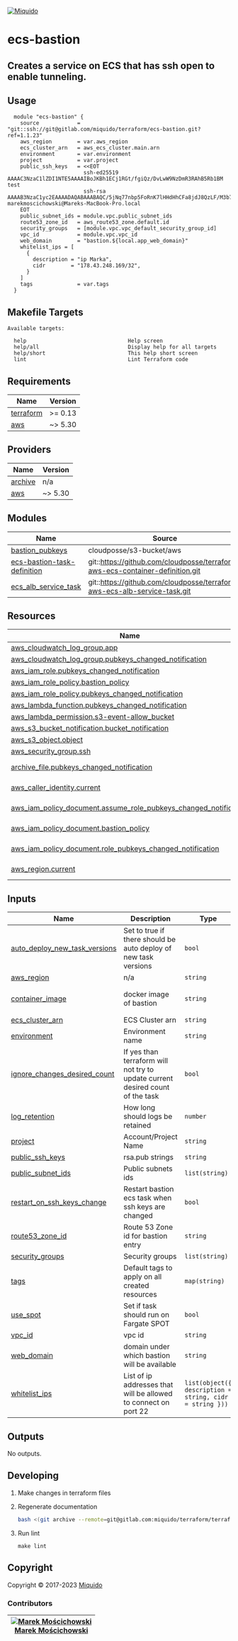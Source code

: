 <!-- This file was automatically generated by the `build-harness`. Make all changes to `README.yaml` and run `make readme` to rebuild this file. -->
[![Miquido][logo]](https://www.miquido.com/)

# ecs-bastion
Creates a service on ECS that has ssh open to enable tunneling.
---
## Usage

```hcl
  module "ecs-bastion" {
    source            = "git::ssh://git@gitlab.com/miquido/terraform/ecs-bastion.git?ref=1.1.23"
    aws_region        = var.aws_region
    ecs_cluster_arn   = aws_ecs_cluster.main.arn
    environment       = var.environment
    project           = var.project
    public_ssh_keys   = <<EOT
                        ssh-ed25519 AAAAC3NzaC1lZDI1NTE5AAAAIBoJKBh1ECj1RGt/fgiQz/DvLwW9NzDmR3RAhB5Rb1BM test
                        ssh-rsa AAAAB3NzaC1yc2EAAAADAQABAAABAQC/5jNq77nbp5FoRnK7lHHdHhCFa8jdJ8QzLF/M3b7nt0ansRwxgsMJMUAiHNdYvoR3UwmOgtUQzBasKfbML8hK/f0crSE0sh/cXvYBC+3jWN0sT3zW307w4po9KS+RJpP8mEu0vYh3Ua4+O06ePuagD5JfSNLJ8d6xi2QCY87cKENjs4ysupwN/+/VH5nWHerVrFKQ4oW/ARYHGfaL4N1npvSK9m2nnDy1uX+ti3GGys9/2GMW0wPbjrI+Z1sc252QdgxNGn/zT7lKWCn+00mAcov8wkclwTl3RQFSW2ni/3saFyBUi/9CiRvKtjLCdxks3+K2tTdHNUaAajlR7UfB marekmoscichowski@Mareks-MacBook-Pro.local
    EOT
    public_subnet_ids = module.vpc.public_subnet_ids
    route53_zone_id   = aws_route53_zone.default.id
    security_groups   = [module.vpc.vpc_default_security_group_id]
    vpc_id            = module.vpc.vpc_id
    web_domain        = "bastion.${local.app_web_domain}"
    whitelist_ips = [
      {
        description = "ip Marka",
        cidr        = "178.43.248.169/32",
      }
    ]
    tags              = var.tags
  }
```
<!-- markdownlint-disable -->
## Makefile Targets
```text
Available targets:

  help                                Help screen
  help/all                            Display help for all targets
  help/short                          This help short screen
  lint                                Lint Terraform code

```
<!-- markdownlint-restore -->
<!-- markdownlint-disable -->
## Requirements

| Name | Version |
|------|---------|
| <a name="requirement_terraform"></a> [terraform](#requirement\_terraform) | >= 0.13 |
| <a name="requirement_aws"></a> [aws](#requirement\_aws) | ~> 5.30 |

## Providers

| Name | Version |
|------|---------|
| <a name="provider_archive"></a> [archive](#provider\_archive) | n/a |
| <a name="provider_aws"></a> [aws](#provider\_aws) | ~> 5.30 |

## Modules

| Name | Source | Version |
|------|--------|---------|
| <a name="module_bastion_pubkeys"></a> [bastion\_pubkeys](#module\_bastion\_pubkeys) | cloudposse/s3-bucket/aws | 2.0.1 |
| <a name="module_ecs-bastion-task-definition"></a> [ecs-bastion-task-definition](#module\_ecs-bastion-task-definition) | git::https://github.com/cloudposse/terraform-aws-ecs-container-definition.git | 0.58.1 |
| <a name="module_ecs_alb_service_task"></a> [ecs\_alb\_service\_task](#module\_ecs\_alb\_service\_task) | git::https://github.com/cloudposse/terraform-aws-ecs-alb-service-task.git | 0.66.4 |

## Resources

| Name | Type |
|------|------|
| [aws_cloudwatch_log_group.app](https://registry.terraform.io/providers/hashicorp/aws/latest/docs/resources/cloudwatch_log_group) | resource |
| [aws_cloudwatch_log_group.pubkeys_changed_notification](https://registry.terraform.io/providers/hashicorp/aws/latest/docs/resources/cloudwatch_log_group) | resource |
| [aws_iam_role.pubkeys_changed_notification](https://registry.terraform.io/providers/hashicorp/aws/latest/docs/resources/iam_role) | resource |
| [aws_iam_role_policy.bastion_policy](https://registry.terraform.io/providers/hashicorp/aws/latest/docs/resources/iam_role_policy) | resource |
| [aws_iam_role_policy.pubkeys_changed_notification](https://registry.terraform.io/providers/hashicorp/aws/latest/docs/resources/iam_role_policy) | resource |
| [aws_lambda_function.pubkeys_changed_notification](https://registry.terraform.io/providers/hashicorp/aws/latest/docs/resources/lambda_function) | resource |
| [aws_lambda_permission.s3-event-allow_bucket](https://registry.terraform.io/providers/hashicorp/aws/latest/docs/resources/lambda_permission) | resource |
| [aws_s3_bucket_notification.bucket_notification](https://registry.terraform.io/providers/hashicorp/aws/latest/docs/resources/s3_bucket_notification) | resource |
| [aws_s3_object.object](https://registry.terraform.io/providers/hashicorp/aws/latest/docs/resources/s3_object) | resource |
| [aws_security_group.ssh](https://registry.terraform.io/providers/hashicorp/aws/latest/docs/resources/security_group) | resource |
| [archive_file.pubkeys_changed_notification](https://registry.terraform.io/providers/hashicorp/archive/latest/docs/data-sources/file) | data source |
| [aws_caller_identity.current](https://registry.terraform.io/providers/hashicorp/aws/latest/docs/data-sources/caller_identity) | data source |
| [aws_iam_policy_document.assume_role_pubkeys_changed_notification](https://registry.terraform.io/providers/hashicorp/aws/latest/docs/data-sources/iam_policy_document) | data source |
| [aws_iam_policy_document.bastion_policy](https://registry.terraform.io/providers/hashicorp/aws/latest/docs/data-sources/iam_policy_document) | data source |
| [aws_iam_policy_document.role_pubkeys_changed_notification](https://registry.terraform.io/providers/hashicorp/aws/latest/docs/data-sources/iam_policy_document) | data source |
| [aws_region.current](https://registry.terraform.io/providers/hashicorp/aws/latest/docs/data-sources/region) | data source |

## Inputs

| Name | Description | Type | Default | Required |
|------|-------------|------|---------|:--------:|
| <a name="input_auto_deploy_new_task_versions"></a> [auto\_deploy\_new\_task\_versions](#input\_auto\_deploy\_new\_task\_versions) | Set to true if there should be auto deploy of new task versions | `bool` | `false` | no |
| <a name="input_aws_region"></a> [aws\_region](#input\_aws\_region) | n/a | `string` | n/a | yes |
| <a name="input_container_image"></a> [container\_image](#input\_container\_image) | docker image of bastion | `string` | `"miquidocompany/aws-ecs-bastion:3546346774-7c1491b5"` | no |
| <a name="input_ecs_cluster_arn"></a> [ecs\_cluster\_arn](#input\_ecs\_cluster\_arn) | ECS Cluster arn | `string` | n/a | yes |
| <a name="input_environment"></a> [environment](#input\_environment) | Environment name | `string` | n/a | yes |
| <a name="input_ignore_changes_desired_count"></a> [ignore\_changes\_desired\_count](#input\_ignore\_changes\_desired\_count) | If yes than terraform will not try to update current desired count of the task | `bool` | `true` | no |
| <a name="input_log_retention"></a> [log\_retention](#input\_log\_retention) | How long should logs be retained | `number` | `7` | no |
| <a name="input_project"></a> [project](#input\_project) | Account/Project Name | `string` | n/a | yes |
| <a name="input_public_ssh_keys"></a> [public\_ssh\_keys](#input\_public\_ssh\_keys) | rsa.pub strings | `string` | n/a | yes |
| <a name="input_public_subnet_ids"></a> [public\_subnet\_ids](#input\_public\_subnet\_ids) | Public subnets ids | `list(string)` | n/a | yes |
| <a name="input_restart_on_ssh_keys_change"></a> [restart\_on\_ssh\_keys\_change](#input\_restart\_on\_ssh\_keys\_change) | Restart bastion ecs task when ssh keys are changed | `bool` | `true` | no |
| <a name="input_route53_zone_id"></a> [route53\_zone\_id](#input\_route53\_zone\_id) | Route 53 Zone id for bastion entry | `string` | `""` | no |
| <a name="input_security_groups"></a> [security\_groups](#input\_security\_groups) | Security groups | `list(string)` | n/a | yes |
| <a name="input_tags"></a> [tags](#input\_tags) | Default tags to apply on all created resources | `map(string)` | `{}` | no |
| <a name="input_use_spot"></a> [use\_spot](#input\_use\_spot) | Set if task should run on Fargate SPOT | `bool` | `true` | no |
| <a name="input_vpc_id"></a> [vpc\_id](#input\_vpc\_id) | vpc id | `string` | n/a | yes |
| <a name="input_web_domain"></a> [web\_domain](#input\_web\_domain) | domain under which bastion will be available | `string` | `""` | no |
| <a name="input_whitelist_ips"></a> [whitelist\_ips](#input\_whitelist\_ips) | List of ip addresses that will be allowed to connect on port 22 | `list(object({ description = string, cidr = string }))` | n/a | yes |

## Outputs

No outputs.
<!-- markdownlint-restore -->


## Developing

1. Make changes in terraform files

2. Regenerate documentation

    ```bash
    bash <(git archive --remote=git@gitlab.com:miquido/terraform/terraform-readme-update.git master update.sh | tar -xO)
    ```

3. Run lint

    ```
    make lint
    ```

## Copyright

Copyright © 2017-2023 [Miquido](https://miquido.com)



### Contributors

|  [![Marek Mościchowski][marekmoscichowski_avatar]][marekmoscichowski_homepage]<br/>[Marek Mościchowski][marekmoscichowski_homepage] |
|---|

  [marekmoscichowski_homepage]: https://github.com/marekmoscichowski
  [marekmoscichowski_avatar]: https://github.com/marekmoscichowski.png?size=150



  [logo]: https://www.miquido.com/img/logos/logo__miquido.svg
  [website]: https://www.miquido.com/
  [gitlab]: https://gitlab.com/miquido
  [github]: https://github.com/miquido
  [bitbucket]: https://bitbucket.org/miquido

